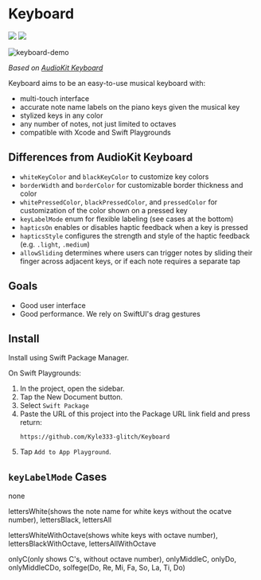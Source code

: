 # Keyboard

[![](https://img.shields.io/endpoint?url=https%3A%2F%2Fswiftpackageindex.com%2Fapi%2Fpackages%2FAudioKit%2FKeyboard%2Fbadge%3Ftype%3Dswift-versions)](https://swiftpackageindex.com/AudioKit/Keyboard)
[![](https://img.shields.io/endpoint?url=https%3A%2F%2Fswiftpackageindex.com%2Fapi%2Fpackages%2FAudioKit%2FKeyboard%2Fbadge%3Ftype%3Dplatforms)](https://swiftpackageindex.com/AudioKit/Keyboard)

![keyboard-demo](https://user-images.githubusercontent.com/13122/188524839-3864fe14-cc34-4bab-852d-6c8b565e0f05.png)

*Based on [AudioKit Keyboard](https://github.com/AudioKit/Keyboard)*

Keyboard aims to be an easy-to-use musical keyboard with:

- multi-touch interface
- accurate note name labels on the piano keys given the musical key
- stylized keys in any color
- any number of notes, not just limited to octaves
- compatible with Xcode and Swift Playgrounds

## Differences from AudioKit Keyboard

- `whiteKeyColor` and `blackKeyColor` to customize key colors
- `borderWidth` and `borderColor` for customizable border thickness and color
- `whitePressedColor`, `blackPressedColor`, and `pressedColor` for customization of the color shown on a pressed key
- `keyLabelMode` enum for flexible labeling (see cases at the bottom)
- `hapticsOn` enables or disables haptic feedback when a key is pressed
- `hapticsStyle` configures the strength and style of the haptic feedback (e.g. `.light`, `.medium`)
- `allowSliding` determines where users can trigger notes by sliding their finger across adjacent keys, or if each note requires a separate tap

## Goals

- Good user interface
- Good performance. We rely on SwiftUI's drag gestures
  
## Install

Install using Swift Package Manager.

On Swift Playgrounds:
1. In the project, open the sidebar.
2. Tap the New Document button.
3. Select `Swift Package`
4. Paste the URL of this project into the Package URL link field and press return:
   ```text
   https://github.com/Kyle333-glitch/Keyboard
   ```
5. Tap `Add to App Playground`.

## `keyLabelMode` Cases
none

lettersWhite(shows the note name for white keys without the ocatve number), lettersBlack, lettersAll

lettersWhiteWithOctave(shows white keys with octave number), lettersBlackWithOctave, lettersAllWithOctave

onlyC(only shows C's, without octave number), onlyMiddleC, onlyDo, onlyMiddleCDo, solfege(Do, Re, Mi, Fa, So, La, Ti, Do)

